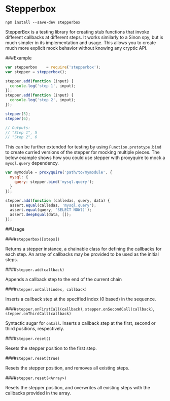 Stepperbox
==================

```
npm install --save-dev stepperbox
```

StepperBox is a testing library for creating stub functions that invoke different callbacks at different steps. It works similarly to a Sinon spy, but is much simpler in its implementation and usage.  This allows you to create much more explicit mock behavior without knowing any cryptic API.

###Example
```js
var stepperbox    = require('stepperbox');
var stepper = stepperbox();

stepper.add(function (input) {
  console.log('step 1', input);
});
stepper.add(function (input) {
  console.log('step 2', input);
});

stepper(5);
stepper(6);

// Outputs:
// "Step 1", 5
// "Step 2", 6
```

This can be further extended for testing by using `Function.prototype.bind` to create curried versions of the stepper for mocking multiple pieces.  The below example shows how you could use stepper with proxyquire to mock a `mysql.query` dependency.

```js
var mymodule = proxyquire('path/to/mymodule', {
  mysql: {
    query: stepper.bind('mysql.query');
  }
});

stepper.add(function (calledas, query, data) {
  assert.equal(calledas, 'mysql.query');
  assert.equal(query, 'SELECT NOW()');
  assert.deepEqual(data, []);
});
```

##Usage

####`stepperbox([steps])`

Returns a stepper instance, a chainable class for defining the callbacks for each step.  An array of callbacks may be provided to be used as the initial steps.

####`stepper.add(callback)`

Appends a callback step to the end of the current chain

####`stepper.onCall(index, callback)`

Inserts a callback step at the specified index (0 based) in the sequence.

####`stepper.onFirstCall(callback)`, `stepper.onSecondCall(callback)`, `stepper.onThirdCall(callback)`

Syntactic sugar for `onCall`. Inserts a callback step at the first, second or third positions, respectively.

####`stepper.reset()`

Resets the stepper position to the first step.

####`stepper.reset(true)`

Resets the stepper position, and removes all existing steps.

####`stepper.reset(<Array>)`

Resets the stepper position, and overwrites all existing steps with the callbacks provided in the array.

